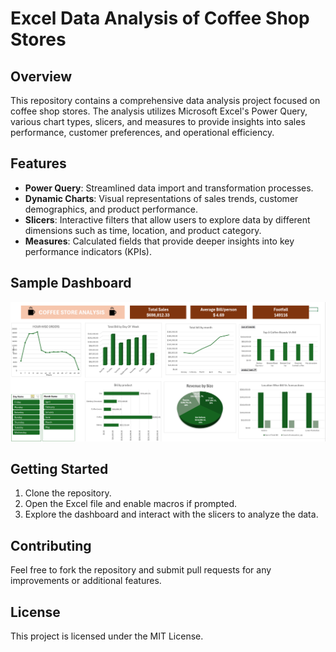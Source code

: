 # Excel Data Analysis of Coffee Shop Stores

## Overview
This repository contains a comprehensive data analysis project focused on coffee shop stores. The analysis utilizes Microsoft Excel's Power Query, various chart types, slicers, and measures to provide insights into sales performance, customer preferences, and operational efficiency.

## Features
- **Power Query**: Streamlined data import and transformation processes.
- **Dynamic Charts**: Visual representations of sales trends, customer demographics, and product performance.
- **Slicers**: Interactive filters that allow users to explore data by different dimensions such as time, location, and product category.
- **Measures**: Calculated fields that provide deeper insights into key performance indicators (KPIs).

## Sample Dashboard
![Sample Dashboard](Dashboard.png)

## Getting Started
1. Clone the repository.
2. Open the Excel file and enable macros if prompted.
3. Explore the dashboard and interact with the slicers to analyze the data.

## Contributing
Feel free to fork the repository and submit pull requests for any improvements or additional features.

## License
This project is licensed under the MIT License.
